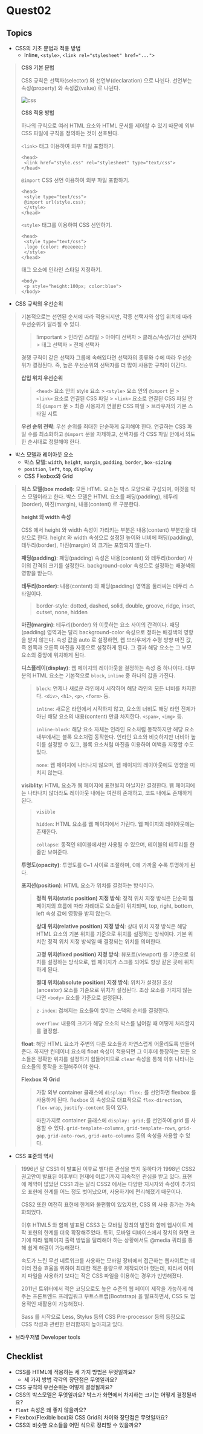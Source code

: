 # Quest02

## Topics
* CSS의 기초 문법과 적용 방법
  * Inline, `<style>`, `<link rel="stylesheet" href="...">`

>**CSS 기본 문법**
>
>CSS 규칙은 선택자(selector) 와 선언부(declaration) 으로 나뉜다. 선언부는 속성(property) 와 속성값(value) 로 나뉜다.
>
>![css](./img/css_rule.png)
>
>**CSS 적용 방법**
>
>하나의 규칙으로 여러 HTML 요소와 HTML 문서를 제어할 수 있기 때문에 외부 CSS 파일에 규칙을 정의하는 것이 선호된다.
>
>`<link>` 태그 이용하여 외부 파일 포함하기.
>
>```
><head>
>  <link href="style.css" rel="stylesheet" type="text/css">
></head>
>```
>
>`@import` CSS 선언 이용하여 외부 파일 포함하기.
>
>```
><head>
>  <style type="text/css">
>  @import url(style.css); 
>  </style>
></head>
>```
>
>`<style>` 태그를 이용하여 CSS 선언하기.
>
>```
><head>
>  <style type="text/css">
>  .logo {color: #eeeeee;} 
>  </style>
></head>
>```
>
>태그 요소에 인라인 스타일 지정하기.
>
>```
><body>
>  <p style="height:100px; color:blue">
></body>
>```

* CSS 규칙의 우선순위

>기본적으로는 선언된 순서에 따라 적용되지만, 각종 선택자와 삽입 위치에 따라 우선순위가 달라질 수 있다.
>
>> !important > 인라인 스타일 > 아이디 선택자 > 클래스/속성/가상 선택자 > 태그 선택자 > 전체 선택자
>
>경쟁 규칙이 같은 선택자 그룹에 속해있다면 선택자의 종류와 수에 따라 우선순위가 결정된다. 즉, 높은 우선순위의 선택자를 더 많이 사용한 규칙이 이긴다.
>
>**삽입 위치 우선순위**
>
>> `<head>` 요소 안의 style 요소 > `<style>` 요소 안의 `@import` 문 > `<link>` 요소로 연결된 CSS 파일 > `<link>` 요소로 연결된 CSS 파일 안의 `@import` 문 > 최종 사용자가 연결한 CSS 파일 > 브라우저의 기본 스타일 시트
>
>**우선 순위 전략**: 우선 순위를 최대한 단순하게 유지해야 한다. 연결하는 CSS 파일 수를 최소화하고 `@import` 문을 자제하고, 선택자를 각 CSS 파일 안에서 의도한 순서대로 정렬해야 한다.

* 박스 모델과 레이아웃 요소
  * 박스 모델: `width`, `height`, `margin`, `padding`, `border`, `box-sizing`
  * `position`, `left`, `top`, `display`
  * CSS Flexbox와 Grid

> **박스 모델(box model)**: 모든 HTML 요소는 박스 모양으로 구성되며, 이것을 박스 모델이라고 한다. 박스 모델은 HTML 요소를 패딩(padding), 테두리(border), 마진(margin), 내용(content) 로 구분한다.
> >
> **height 와 width 속성**
> >
> CSS 에서 height 와 width 속성이 가리키는 부분은 내용(content) 부분만을 대상으로 한다. height 와 width 속성으로 설정된 높이와 너비에 패딩(padding), 테두리(border), 마진(margin) 의 크기는 포함되지 않는다.
> >
> **패딩(padding)**: 패딩(padding) 속성은 내용(content) 와 테두리(border) 사이의 간격의 크기를 설정한다. background-color 속성으로 설정하는 배경색의 영향을 받는다.
> >
> **테두리(border)**: 내용(content) 와 패딩(padding) 영역을 둘러싸는 테두리 스타일이다.
> >
> > border-style: dotted, dashed, solid, double, groove, ridge, inset, outset, none, hidden
> > 
> **마진(margin)**: 테두리(border) 와 이웃하는 요소 사이의 간격이다. 패딩(padding) 영역과는 달리 background-color 속성으로 정하는 배경색의 영향을 받지 않는다. 속성 값을 auto 로 설정하면, 웹 브라우저가 수평 방향 마진 값, 즉 왼쪽과 오른쪽 마진을 자동으로 설정하게 된다. 그 결과 해당 요소는 그 부모 요소의 중앙에 위치하게 된다.
> >
> **디스플레이(display)**: 웹 페이지의 레이아웃을 결정하는 속성 중 하나이다. 대부분의 HTML 요소는 기본적으로 `block`, `inline` 중 하나의 값을 가진다.
> >
> > `block`: 언제나 새로운 라인에서 시작하며 해당 라인의 모든 너비를 차지한다. `<div>`, `<h1>`, `<p>`, `<form>` 등.
> >
> > `inline`: 새로운 라인에서 시작하지 않고, 요소의 너비도 해당 라인 전체가 아닌 해당 요소의 내용(content) 만큼 차지한다. `<span>`, `<img>` 등.
> >
> >`inline-block`: 해당 요소 자체는 인라인 요소처럼 동작하지만 해당 요소 내부에서는 블록 요소처럼 동작한다. 인라인 요소와 비슷하지만 너비아 높이를 설정할 수 있고, 블록 요소처럼 마진을 이용하여 여백을 지정할 수도 있다.
> >
> > `none`: 웹 페이지에 나타나지 않으며, 웹 페이지의 레이아웃에도 영향을 미치지 않는다.
> >
> **visiblity**: HTML 요소가 웹 페이지에 표현될지 아닐지만 결정한다. 웹 페이지에는 나타나지 않더라도 레이아웃 내에는 여전히 존재하고, 코드 내에도 존재하게 된다.
> >
> > `visible`
> >
> > `hidden`: HTML 요소를 웹 페이지에서 가린다. 웹 페이지의 레이아웃에는 존재한다.
> >
> > `collapse`: 동적인 테이블에서만 사용될 수 있으며, 테이블의 테두리를 한 줄만 보여준다.
> >
> **투명도(opacity)**: 투명도를 0\~1 사이로 조절하며, 0에 가까울 수록 투명하게 된다.
> >
> **포지션(position)**: HTML 요소가 위치를 결정하는 방식이다.
> >
> > **정적 위치(static position)  지정 방식**: 정적 위치 지정 방식은 단순히 웹 페이지의 흐름에 따라 차례대로 요소들이 위치되며, top, right, bottom, left 속성 값에 영향을 받지 않는다.
> >
> > **상대 위치(relative position) 지정 방식**: 상대 위치 지정 방식은 해당 HTML 요소의 기본 위치를 기준으로 위치를 설정하는 방식이다. 기본 위치란 정적 위치 지정 방식일 때 결정되는 위치를 의미한다.
> >
> > **고정 위치(fixed position) 지정 방식**: 뷰포트(viewport) 를 기준으로 위치를 설정하는 방식으로, 웹 페이지가 스크롤 되어도 항상 같은 곳에 위치하게 된다.
> >
> > **절대 위치(absolute position) 지정 방식**: 위치가 설정된 조상(ancestor) 요소를 기준으로 위치가 설정된다. 조상 요소를 가지지 않는다면 `<body>` 요소를 기준으로 설정된다.
> 
> > `z-index`: 겹쳐지는 요소들이 쌓이는 스택의 순서를 결정한다.
> > 
> > `overflow`: 내용의 크기가 해당 요소의 박스를 넘어갈 때 어떻게 처리할지를 결정함.
> >
> **float**: 해당 HTML 요소가 주변의 다른 요소들과 자연스럽게 어울리도록 만들어준다. 하지만 컨테이너 요소에 float 속성이 적용되면 그 이후에 등장하는 모든 요소들은 정확한 위치를 설정하기 힘들어지므로 `clear` 속성을 통해 이후 나타나는 요소들의 동작을 조절해주어야 한다.
> >
> **Flexbox 와 Grid**
> > 
> > 가장 외부 container 클래스에 `display: flex;` 를 선언하면 flexbox 를 사용하게 된다. flexbox 의 속성으로 대표적으로 `flex-direction`, `flex-wrap`, `justify-content` 등이 있다.
> > 
> > 마찬가지로 container 클래스에 `display: grid;`를 선언하여 grid 를 사용할 수 있다. `grid-template-columns`, `grid-template-rows`, `grid-gap`, `grid-auto-rows`, `grid-auto-columns` 등의 속성을 사용할 수 있다.

* CSS 표준의 역사

> 1996년 말 CSS1 이 발표된 이후로 별다른 관심을 받지 못하다가 1998년 CSS2 권고안이 발표된 이후부터 현재에 이르기까지 지속적인 관심을 받고 있다. 표현에 제약이 많았던 CSS1 과는 달리 CSS2 에서는 다양한 지시자와 속성이 추가되오 표현에 한계를 어느 정도 벗어났으며, 사용하기에 편리해졌기 때문이다.
>
> CSS2 또한 여전히 표현에 한계와 불편함이 있었지만, CSS 의 사용 증가는 가속화되었다.
>
> 이후 HTML5 와 함께 발표된 CSS3 는 모바일 장츼의 발전화 함께 웹사이트 제작 표현의 한계를 더욱 확장해주었다. 특히, 모바일 디바이스에서 장치의 화면 크기에 따라 웹페이지 출력 방법을 달리해야 하는 상황에서도 @media 쿼리를 통해 쉽게 해결이 가능해졌다.
> 
> 속도가 느린 무선 네트워크를 사용하는 모바일 장비에서 접근하는 웹사이트는 데이터 전송 효율을 위하여 최대한 적은 용량으로 제작되어야 했는데, 따라서 이미지 파일을 사용하기 보다는 작은 CSS 파일을 이용하는 경우가 빈번해졌다.
> 
> 2011년 트위터에서 적은 코딩으로도 높은 수준의 웹 페이이 제작을 가능하게 해주는 프론트엔드 프레임워크 부트스트랩(Bootstrap) 을 발표하면서, CSS 도 범용적인 재활용이 가능해졌다.
> 
> Sass 를 시작으로 Less, Stylus 등의 CSS Pre-processor 등의 등장으로 CSS 작성과 관련한 편리함까지 높아지고 있다.

* 브라우저별 Developer tools

## Checklist
* CSS를 HTML에 적용하는 세 가지 방법은 무엇일까요?
  * 세 가지 방법 각각의 장단점은 무엇일까요?
* CSS 규칙의 우선순위는 어떻게 결정될까요?
* CSS의 박스모델은 무엇일까요? 박스가 화면에서 차지하는 크기는 어떻게 결정될까요?
* `float` 속성은 왜 좋지 않을까요?
* Flexbox(Flexible box)와 CSS Grid의 차이와 장단점은 무엇일까요?
* CSS의 비슷한 요소들을 어떤 식으로 정리할 수 있을까요?
